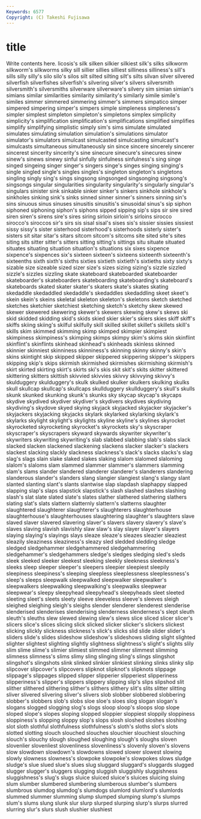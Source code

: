 ```yaml
---
Keywords: 6577 
Copyright: (C) Takeshi Fujisawa
---
```


# title

Write contents here.
licosis's
silk silken silkier silkiest silk's silks silkworm silkworm's silkworms silky
sill sillier sillies silliest silliness silliness's sill's sills silly silly's
silo silo's silos silt silted silting silt's silts silvan silver
silvered silverfish silverfishes silverfish's silvering silver's silvers silversmith silversmith's silversmiths
silverware silverware's silvery sim simian simian's simians similar similarities similarity
similarity's similarly simile simile's similes simmer simmered simmering simmer's simmers
simpatico simper simpered simpering simper's simpers simple simpleness simpleness's simpler
simplest simpleton simpleton's simpletons simplex simplicity simplicity's simplification simplification's simplifications
simplified simplifies simplify simplifying simplistic simply sim's sims simulate simulated
simulates simulating simulation simulation's simulations simulator simulator's simulators simulcast simulcasted
simulcasting simulcast's simulcasts simultaneous simultaneously sin since sincere sincerely sincerer
sincerest sincerity sincerity's sine sinecure sinecure's sinecures sinew sinew's sinews
sinewy sinful sinfully sinfulness sinfulness's sing singe singed singeing singer
singer's singers singe's singes singing singing's single singled single's singles
singles's singleton singleton's singletons singling singly sing's sings singsong singsonged
singsonging singsong's singsongs singular singularities singularity singularity's singularly singular's singulars
sinister sink sinkable sinker sinker's sinkers sinkhole sinkhole's sinkholes sinking
sink's sinks sinned sinner sinner's sinners sinning sin's sins sinuous
sinus sinuses sinusitis sinusitis's sinusoidal sinus's sip siphon siphoned siphoning
siphon's siphons sipped sipping sip's sips sir sire sired siren
siren's sirens sire's sires siring sirloin sirloin's sirloins sirocco sirocco's
siroccos sir's sirs sis sisal sisal's sises sis's sissier sissies
sissiest sissy sissy's sister sisterhood sisterhood's sisterhoods sisterly sister's sisters
sit sitar sitar's sitars sitcom sitcom's sitcoms site sited site's
sites siting sits sitter sitter's sitters sitting sitting's sittings situ
situate situated situates situating situation situation's situations six sixes sixpence
sixpence's sixpences six's sixteen sixteen's sixteens sixteenth sixteenth's sixteenths sixth
sixth's sixths sixties sixtieth sixtieth's sixtieths sixty sixty's sizable size
sizeable sized sizer size's sizes sizing sizing's sizzle sizzled sizzle's
sizzles sizzling skate skateboard skateboarded skateboarder skateboarder's skateboarders skateboarding skateboarding's
skateboard's skateboards skated skater skater's skaters skate's skates skating skedaddle
skedaddled skedaddle's skedaddles skedaddling skeet skeet's skein skein's skeins skeletal
skeleton skeleton's skeletons sketch sketched sketches sketchier sketchiest sketching sketch's
sketchy skew skewed skewer skewered skewering skewer's skewers skewing skew's
skews ski skid skidded skidding skid's skids skied skier skier's
skiers skies skiff skiff's skiffs skiing skiing's skilful skilfully skill
skilled skillet skillet's skillets skill's skills skim skimmed skimming skimp
skimped skimpier skimpiest skimpiness skimpiness's skimping skimps skimpy skim's skims
skin skinflint skinflint's skinflints skinhead skinhead's skinheads skinless skinned skinnier
skinniest skinniness skinniness's skinning skinny skinny's skin's skins skintight skip
skipped skipper skippered skippering skipper's skippers skipping skip's skips skirmish
skirmished skirmishes skirmishing skirmish's skirt skirted skirting skirt's skirts ski's
skis skit skit's skits skitter skittered skittering skitters skittish skivvied
skivvies skivvy skivvying skivvy's skulduggery skulduggery's skulk skulked skulker skulkers
skulking skulks skull skullcap skullcap's skullcaps skullduggery skullduggery's skull's skulls
skunk skunked skunking skunk's skunks sky skycap skycap's skycaps skydive
skydived skydiver skydiver's skydivers skydives skydiving skydiving's skydove skyed skying
skyjack skyjacked skyjacker skyjacker's skyjackers skyjacking skyjacks skylark skylarked skylarking
skylark's skylarks skylight skylight's skylights skyline skyline's skylines skyrocket skyrocketed
skyrocketing skyrocket's skyrockets sky's skyscraper skyscraper's skyscrapers skyward skywards skywriter
skywriter's skywriters skywriting skywriting's slab slabbed slabbing slab's slabs slack
slacked slacken slackened slackening slackens slacker slacker's slackers slackest slacking
slackly slackness slackness's slack's slacks slacks's slag slag's slags slain
slake slaked slakes slaking slalom slalomed slaloming slalom's slaloms slam
slammed slammer slammer's slammers slamming slam's slams slander slandered slanderer
slanderer's slanderers slandering slanderous slander's slanders slang slangier slangiest slang's
slangy slant slanted slanting slant's slants slantwise slap slapdash slaphappy
slapped slapping slap's slaps slapstick slapstick's slash slashed slashes slashing
slash's slat slate slated slate's slates slather slathered slathering slathers
slating slat's slats slattern slatternly slattern's slatterns slaughter slaughtered slaughterer
slaughterer's slaughterers slaughterhouse slaughterhouse's slaughterhouses slaughtering slaughter's slaughters slave slaved
slaver slavered slavering slaver's slavers slavery slavery's slave's slaves slaving
slavish slavishly slaw slaw's slay slayer slayer's slayers slaying slaying's
slayings slays sleaze sleaze's sleazes sleazier sleaziest sleazily sleaziness sleaziness's
sleazy sled sledded sledding sledge sledged sledgehammer sledgehammered sledgehammering sledgehammer's
sledgehammers sledge's sledges sledging sled's sleds sleek sleeked sleeker sleekest
sleeking sleekly sleekness sleekness's sleeks sleep sleeper sleeper's sleepers sleepier
sleepiest sleepily sleepiness sleepiness's sleeping sleepless sleeplessness sleeplessness's sleep's sleeps
sleepwalk sleepwalked sleepwalker sleepwalker's sleepwalkers sleepwalking sleepwalking's sleepwalks sleepwear sleepwear's
sleepy sleepyhead sleepyhead's sleepyheads sleet sleeted sleeting sleet's sleets sleety
sleeve sleeveless sleeve's sleeves sleigh sleighed sleighing sleigh's sleighs slender
slenderer slenderest slenderise slenderised slenderises slenderising slenderness slenderness's slept sleuth
sleuth's sleuths slew slewed slewing slew's slews slice sliced slicer
slicer's slicers slice's slices slicing slick slicked slicker slicker's slickers
slickest slicking slickly slickness slickness's slick's slicks slid slide slider
slider's sliders slide's slides slideshow slideshow's slideshows sliding slight slighted
slighter slightest slighting slightly slightness slightness's slight's slights slily slim
slime slime's slimier slimiest slimmed slimmer slimmest slimming slimness slimness's
slims slimy sling slinging sling's slings slingshot slingshot's slingshots slink
slinked slinkier slinkiest slinking slinks slinky slip slipcover slipcover's slipcovers
slipknot slipknot's slipknots slippage slippage's slippages slipped slipper slipperier slipperiest
slipperiness slipperiness's slipper's slippers slippery slipping slip's slips slipshod slit
slither slithered slithering slither's slithers slithery slit's slits slitter slitting
sliver slivered slivering sliver's slivers slob slobber slobbered slobbering slobber's
slobbers slob's slobs sloe sloe's sloes slog slogan slogan's slogans
slogged slogging slog's slogs sloop sloop's sloops slop slope sloped
slope's slopes sloping slopped sloppier sloppiest sloppily sloppiness sloppiness's slopping
sloppy slop's slops slosh sloshed sloshes sloshing slot sloth slothful
slothfulness slothfulness's sloth's sloths slot's slots slotted slotting slouch slouched
slouches slouchier slouchiest slouching slouch's slouchy slough sloughed sloughing slough's
sloughs sloven slovenlier slovenliest slovenliness slovenliness's slovenly sloven's slovens slow
slowdown slowdown's slowdowns slowed slower slowest slowing slowly slowness slowness's
slowpoke slowpoke's slowpokes slows sludge sludge's slue slued slue's slues
slug sluggard sluggard's sluggards slugged slugger slugger's sluggers slugging sluggish
sluggishly sluggishness sluggishness's slug's slugs sluice sluiced sluice's sluices sluicing
sluing slum slumber slumbered slumbering slumberous slumber's slumbers slumbrous slumdog
slumdog's slumdogs slumlord slumlord's slumlords slummed slummer slumming slump slumped
slumping slump's slumps slum's slums slung slunk slur slurp slurped
slurping slurp's slurps slurred slurring slur's slurs slush slushier slushiest
